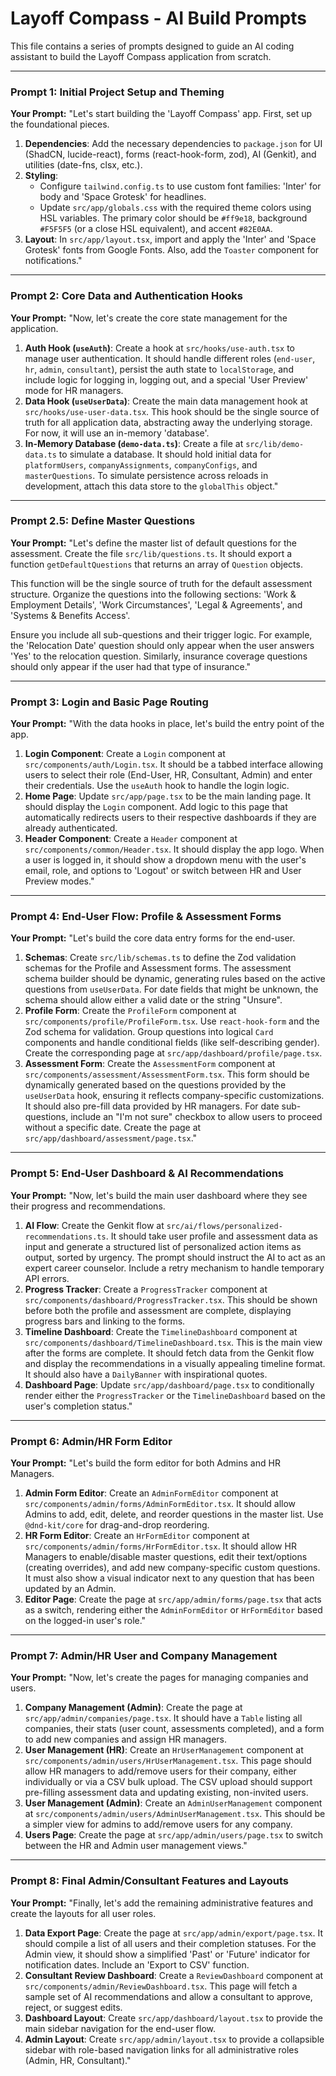 # Layoff Compass - AI Build Prompts

This file contains a series of prompts designed to guide an AI coding assistant to build the Layoff Compass application from scratch.

---

### Prompt 1: Initial Project Setup and Theming

**Your Prompt:**
"Let's start building the 'Layoff Compass' app. First, set up the foundational pieces.

1.  **Dependencies**: Add the necessary dependencies to `package.json` for UI (ShadCN, lucide-react), forms (react-hook-form, zod), AI (Genkit), and utilities (date-fns, clsx, etc.).
2.  **Styling**:
    *   Configure `tailwind.config.ts` to use custom font families: 'Inter' for body and 'Space Grotesk' for headlines.
    *   Update `src/app/globals.css` with the required theme colors using HSL variables. The primary color should be `#ff9e18`, background `#F5F5F5` (or a close HSL equivalent), and accent `#82E0AA`.
3.  **Layout**: In `src/app/layout.tsx`, import and apply the 'Inter' and 'Space Grotesk' fonts from Google Fonts. Also, add the `Toaster` component for notifications."

---

### Prompt 2: Core Data and Authentication Hooks

**Your Prompt:**
"Now, let's create the core state management for the application.

1.  **Auth Hook (`useAuth`)**: Create a hook at `src/hooks/use-auth.tsx` to manage user authentication. It should handle different roles (`end-user`, `hr`, `admin`, `consultant`), persist the auth state to `localStorage`, and include logic for logging in, logging out, and a special 'User Preview' mode for HR managers.
2.  **Data Hook (`useUserData`)**: Create the main data management hook at `src/hooks/use-user-data.tsx`. This hook should be the single source of truth for all application data, abstracting away the underlying storage. For now, it will use an in-memory 'database'.
3.  **In-Memory Database (`demo-data.ts`)**: Create a file at `src/lib/demo-data.ts` to simulate a database. It should hold initial data for `platformUsers`, `companyAssignments`, `companyConfigs`, and `masterQuestions`. To simulate persistence across reloads in development, attach this data store to the `globalThis` object."

---

### Prompt 2.5: Define Master Questions

**Your Prompt:**
"Let's define the master list of default questions for the assessment. Create the file `src/lib/questions.ts`. It should export a function `getDefaultQuestions` that returns an array of `Question` objects.

This function will be the single source of truth for the default assessment structure. Organize the questions into the following sections: 'Work & Employment Details', 'Work Circumstances', 'Legal & Agreements', and 'Systems & Benefits Access'.

Ensure you include all sub-questions and their trigger logic. For example, the 'Relocation Date' question should only appear when the user answers 'Yes' to the relocation question. Similarly, insurance coverage questions should only appear if the user had that type of insurance."

---

### Prompt 3: Login and Basic Page Routing

**Your Prompt:**
"With the data hooks in place, let's build the entry point of the app.

1.  **Login Component**: Create a `Login` component at `src/components/auth/Login.tsx`. It should be a tabbed interface allowing users to select their role (End-User, HR, Consultant, Admin) and enter their credentials. Use the `useAuth` hook to handle the login logic.
2.  **Home Page**: Update `src/app/page.tsx` to be the main landing page. It should display the `Login` component. Add logic to this page that automatically redirects users to their respective dashboards if they are already authenticated.
3.  **Header Component**: Create a `Header` component at `src/components/common/Header.tsx`. It should display the app logo. When a user is logged in, it should show a dropdown menu with the user's email, role, and options to 'Logout' or switch between HR and User Preview modes."

---

### Prompt 4: End-User Flow: Profile & Assessment Forms

**Your Prompt:**
"Let's build the core data entry forms for the end-user.

1.  **Schemas**: Create `src/lib/schemas.ts` to define the Zod validation schemas for the Profile and Assessment forms. The assessment schema builder should be dynamic, generating rules based on the active questions from `useUserData`. For date fields that might be unknown, the schema should allow either a valid date or the string "Unsure".
2.  **Profile Form**: Create the `ProfileForm` component at `src/components/profile/ProfileForm.tsx`. Use `react-hook-form` and the Zod schema for validation. Group questions into logical `Card` components and handle conditional fields (like self-describing gender). Create the corresponding page at `src/app/dashboard/profile/page.tsx`.
3.  **Assessment Form**: Create the `AssessmentForm` component at `src/components/assessment/AssessmentForm.tsx`. This form should be dynamically generated based on the questions provided by the `useUserData` hook, ensuring it reflects company-specific customizations. It should also pre-fill data provided by HR managers. For date sub-questions, include an "I'm not sure" checkbox to allow users to proceed without a specific date. Create the page at `src/app/dashboard/assessment/page.tsx`."

---

### Prompt 5: End-User Dashboard & AI Recommendations

**Your Prompt:**
"Now, let's build the main user dashboard where they see their progress and recommendations.

1.  **AI Flow**: Create the Genkit flow at `src/ai/flows/personalized-recommendations.ts`. It should take user profile and assessment data as input and generate a structured list of personalized action items as output, sorted by urgency. The prompt should instruct the AI to act as an expert career counselor. Include a retry mechanism to handle temporary API errors.
2.  **Progress Tracker**: Create a `ProgressTracker` component at `src/components/dashboard/ProgressTracker.tsx`. This should be shown before both the profile and assessment are complete, displaying progress bars and linking to the forms.
3.  **Timeline Dashboard**: Create the `TimelineDashboard` component at `src/components/dashboard/TimelineDashboard.tsx`. This is the main view after the forms are complete. It should fetch data from the Genkit flow and display the recommendations in a visually appealing timeline format. It should also have a `DailyBanner` with inspirational quotes.
4.  **Dashboard Page**: Update `src/app/dashboard/page.tsx` to conditionally render either the `ProgressTracker` or the `TimelineDashboard` based on the user's completion status."

---

### Prompt 6: Admin/HR Form Editor

**Your Prompt:**
"Let's build the form editor for both Admins and HR Managers.

1.  **Admin Form Editor**: Create an `AdminFormEditor` component at `src/components/admin/forms/AdminFormEditor.tsx`. It should allow Admins to add, edit, delete, and reorder questions in the master list. Use `@dnd-kit/core` for drag-and-drop reordering.
2.  **HR Form Editor**: Create an `HrFormEditor` component at `src/components/admin/forms/HrFormEditor.tsx`. It should allow HR Managers to enable/disable master questions, edit their text/options (creating overrides), and add new company-specific custom questions. It must also show a visual indicator next to any question that has been updated by an Admin.
3.  **Editor Page**: Create the page at `src/app/admin/forms/page.tsx` that acts as a switch, rendering either the `AdminFormEditor` or `HrFormEditor` based on the logged-in user's role."

---

### Prompt 7: Admin/HR User and Company Management

**Your Prompt:**
"Now, let's create the pages for managing companies and users.

1.  **Company Management (Admin)**: Create the page at `src/app/admin/companies/page.tsx`. It should have a `Table` listing all companies, their stats (user count, assessments completed), and a form to add new companies and assign HR managers.
2.  **User Management (HR)**: Create an `HrUserManagement` component at `src/components/admin/users/HrUserManagement.tsx`. This page should allow HR managers to add/remove users for their company, either individually or via a CSV bulk upload. The CSV upload should support pre-filling assessment data and updating existing, non-invited users.
3.  **User Management (Admin)**: Create an `AdminUserManagement` component at `src/components/admin/users/AdminUserManagement.tsx`. This should be a simpler view for admins to add/remove users for any company.
4.  **Users Page**: Create the page at `src/app/admin/users/page.tsx` to switch between the HR and Admin user management views."

---

### Prompt 8: Final Admin/Consultant Features and Layouts

**Your Prompt:**
"Finally, let's add the remaining administrative features and create the layouts for all user roles.

1.  **Data Export Page**: Create the page at `src/app/admin/export/page.tsx`. It should compile a list of all users and their completion statuses. For the Admin view, it should show a simplified 'Past' or 'Future' indicator for notification dates. Include an 'Export to CSV' function.
2.  **Consultant Review Dashboard**: Create a `ReviewDashboard` component at `src/components/admin/ReviewDashboard.tsx`. This page will fetch a sample set of AI recommendations and allow a consultant to approve, reject, or suggest edits.
3.  **Dashboard Layout**: Create `src/app/dashboard/layout.tsx` to provide the main sidebar navigation for the end-user flow.
4.  **Admin Layout**: Create `src/app/admin/layout.tsx` to provide a collapsible sidebar with role-based navigation links for all administrative roles (Admin, HR, Consultant)."
